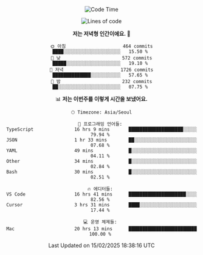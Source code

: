 <div align='center'>
 
<!--START_SECTION:waka-->
![Code Time](http://img.shields.io/badge/Code%20Time-4%2C147%20hrs%2049%20mins-blue)

![Lines of code](https://img.shields.io/badge/%EC%A0%80%EB%8A%94%20%EC%97%AC%ED%83%9C%EA%B9%8C%EC%A7%80%20-1.6%20million%20%EC%A4%84%EC%9D%98%20%EC%BD%94%EB%93%9C%EB%A5%BC%20%EC%9E%91%EC%84%B1%ED%96%88%EC%96%B4%EC%9A%94.-blue)

**저는 저녁형 인간이에요. 🦉** 

```text
🌞 아침                     464 commits         ████░░░░░░░░░░░░░░░░░░░░░   15.50 % 
🌆 낮　                     572 commits         █████░░░░░░░░░░░░░░░░░░░░   19.10 % 
🌃 저녁                     1726 commits        ██████████████░░░░░░░░░░░   57.65 % 
🌙 밤　                     232 commits         ██░░░░░░░░░░░░░░░░░░░░░░░   07.75 % 
```


📊 **저는 이번주를 이렇게 시간을 보냈어요.** 

```text
🕑︎ Timezone: Asia/Seoul

💬 프로그래밍 언어들: 
TypeScript               16 hrs 9 mins       ████████████████████░░░░░   79.94 % 
JSON                     1 hr 33 mins        ██░░░░░░░░░░░░░░░░░░░░░░░   07.68 % 
YAML                     49 mins             █░░░░░░░░░░░░░░░░░░░░░░░░   04.11 % 
Other                    34 mins             █░░░░░░░░░░░░░░░░░░░░░░░░   02.84 % 
Bash                     30 mins             █░░░░░░░░░░░░░░░░░░░░░░░░   02.51 % 

🔥 에디터들: 
VS Code                  16 hrs 41 mins      █████████████████████░░░░   82.56 % 
Cursor                   3 hrs 31 mins       ████░░░░░░░░░░░░░░░░░░░░░   17.44 % 

💻 운영 체제들: 
Mac                      20 hrs 13 mins      █████████████████████████   100.00 % 
```


 Last Updated on 15/02/2025 18:38:16 UTC
<!--END_SECTION:waka-->
 </div>
<!---
Emewjin/Emewjin is a ✨ special ✨ repository because its `README.md` (this file) appears on your GitHub profile.
You can click the Preview link to take a look at your changes.
--->
